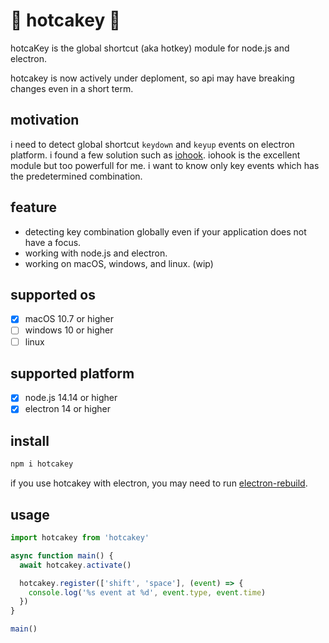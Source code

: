 # 🥞 hotcakey 🥞

hotcaKey is the global shortcut (aka hotkey) module for node.js and electron.

hotcakey is now actively under deploment, so api may have breaking changes even in a short term.

## motivation

i need to detect global shortcut `keydown` and `keyup` events on electron platform. i found a few solution such as [iohook](https://github.com/wilix-team/iohook/). iohook is the excellent module but too powerfull for me. i want to know only key events which has the predetermined combination.

## feature

- detecting key combination globally even if your application does not have a focus.
- working with node.js and electron.
- working on macOS, windows, and linux. (wip)

## supported os

- [x] macOS 10.7 or higher
- [ ] windows 10 or higher
- [ ] linux

## supported platform

- [x] node.js 14.14 or higher
- [x] electron 14 or higher

## install

```sh
npm i hotcakey
```

if you use hotcakey with electron, you may need to run [electron-rebuild](https://github.com/electron/electron-rebuild).

## usage

```typescript
import hotcakey from 'hotcakey'

async function main() {
  await hotcakey.activate()

  hotcakey.register(['shift', 'space'], (event) => {
    console.log('%s event at %d', event.type, event.time)
  })
}

main()
```
